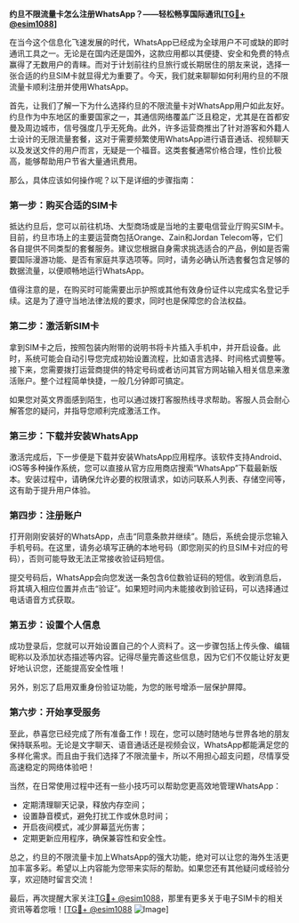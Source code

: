 **约旦不限流量卡怎么注册WhatsApp？——轻松畅享国际通讯[[TG💪+ @esim1088](https://t.me/s/esim1088)]**

在当今这个信息化飞速发展的时代，WhatsApp已经成为全球用户不可或缺的即时通讯工具之一。无论是在国内还是国外，这款应用都以其便捷、安全和免费的特点赢得了无数用户的青睐。而对于计划前往约旦旅行或长期居住的朋友来说，选择一张合适的约旦SIM卡就显得尤为重要了。今天，我们就来聊聊如何利用约旦的不限流量卡顺利注册并使用WhatsApp。

首先，让我们了解一下为什么选择约旦的不限流量卡对WhatsApp用户如此友好。约旦作为中东地区的重要国家之一，其通信网络覆盖广泛且稳定，尤其是在首都安曼及周边城市，信号强度几乎无死角。此外，许多运营商推出了针对游客和外籍人士设计的无限流量套餐，这对于需要频繁使用WhatsApp进行语音通话、视频聊天以及发送文件的用户而言，无疑是一个福音。这类套餐通常价格合理，性价比极高，能够帮助用户节省大量通讯费用。

那么，具体应该如何操作呢？以下是详细的步骤指南：

### 第一步：购买合适的SIM卡

抵达约旦后，您可以前往机场、大型商场或是当地的主要电信营业厅购买SIM卡。目前，约旦市场上的主要运营商包括Orange、Zain和Jordan Telecom等，它们各自提供不同类型的套餐服务。建议您根据自身需求挑选适合的产品，例如是否需要国际漫游功能、是否有家庭共享选项等。同时，请务必确认所选套餐包含足够的数据流量，以便顺畅地运行WhatsApp。

值得注意的是，在购买时可能需要出示护照或其他有效身份证件以完成实名登记手续。这是为了遵守当地法律法规的要求，同时也是保障您的合法权益。

### 第二步：激活新SIM卡

拿到SIM卡之后，按照包装内附带的说明书将卡片插入手机中，并开启设备。此时，系统可能会自动引导您完成初始设置流程，比如语言选择、时间格式调整等。接下来，您需要拨打运营商提供的特定号码或者访问其官方网站输入相关信息来激活账户。整个过程简单快捷，一般几分钟即可搞定。

如果您对英文界面感到陌生，也可以通过拨打客服热线寻求帮助。客服人员会耐心解答您的疑问，并指导您顺利完成激活工作。

### 第三步：下载并安装WhatsApp

激活完成后，下一步便是下载并安装WhatsApp应用程序。该软件支持Android、iOS等多种操作系统，您可以直接从官方应用商店搜索“WhatsApp”下载最新版本。安装过程中，请确保允许必要的权限请求，如访问联系人列表、存储空间等，这有助于提升用户体验。

### 第四步：注册账户

打开刚刚安装好的WhatsApp，点击“同意条款并继续”。随后，系统会提示您输入手机号码。在这里，请务必填写正确的本地号码（即您刚买的约旦SIM卡对应的号码），否则可能导致无法正常接收验证码短信。

提交号码后，WhatsApp会向您发送一条包含6位数验证码的短信。收到消息后，将其填入相应位置并点击“验证”。如果短时间内未能接收到验证码，可以选择通过电话语音方式获取。

### 第五步：设置个人信息

成功登录后，您就可以开始设置自己的个人资料了。这一步骤包括上传头像、编辑昵称以及添加状态描述等内容。记得尽量完善这些信息，因为它们不仅能让好友更好地认识您，还能提高安全性哦！

另外，别忘了启用双重身份验证功能，为您的账号增添一层保护屏障。

### 第六步：开始享受服务

至此，恭喜您已经完成了所有准备工作！现在，您可以随时随地与世界各地的朋友保持联系啦。无论是文字聊天、语音通话还是视频会议，WhatsApp都能满足您的多样化需求。而且由于我们选择了不限流量卡，所以不用担心超支问题，尽情享受高速稳定的网络体验吧！

当然，在日常使用过程中还有一些小技巧可以帮助您更高效地管理WhatsApp：

- 定期清理聊天记录，释放内存空间；
- 设置静音模式，避免打扰工作或休息时间；
- 开启夜间模式，减少屏幕蓝光伤害；
- 定期更新应用程序，确保兼容性和安全性。

总之，约旦的不限流量卡加上WhatsApp的强大功能，绝对可以让您的海外生活更加丰富多彩。希望以上内容能为您带来实际的帮助。如果您还有其他疑问或经验分享，欢迎随时留言交流！

最后，再次提醒大家关注[TG💪+ @esim1088](https://t.me/s/esim1088)，那里有更多关于电子SIM卡的相关资讯等着您哦！[[TG💪+ @esim1088](https://t.me/s/esim1088) ![Image](https://i.postimg.cc/4NQfJmqS/Snipaste-2025-05-13-00-14-12.png)]
